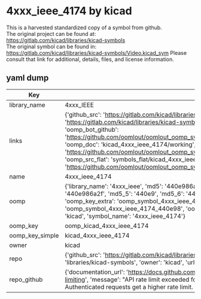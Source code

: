 # 4xxx_ieee_4174 by kicad  
This is a harvested standardized copy of a symbol from github.  
The original project can be found at:  
https://gitlab.com/kicad/libraries/kicad-symbols  
The original symbol can be found in:
https://gitlab.com/kicad/libraries/kicad-symbols/Video.kicad_sym
Please consult that link for additional, details, files, and license information.  
## yaml dump  
| Key | Value |  
| --- | --- |  
| library_name | 4xxx_IEEE |  
| links | {'github_src': 'https://gitlab.com/kicad/libraries/kicad-symbols/Video.kicad_sym', 'github_src_repo': 'https://gitlab.com/kicad/libraries/kicad-symbols', 'oomp_bot': 'kicad_4xxx_ieee_4174/working', 'oomp_bot_github': 'https://github.com/oomlout/oomlout_oomp_symbol_bot/tree/main/kicad_4xxx_ieee_4174/working', 'oomp_doc': 'kicad_4xxx_ieee_4174/working', 'oomp_doc_github': 'https://github.com/oomlout/oomlout_oomp_symbol_doc/tree/main/kicad_4xxx_ieee_4174/working', 'oomp_src_flat': 'symbols_flat/kicad_4xxx_ieee_4174/working', 'oomp_src_flat_github': 'https://github.com/oomlout/oomlout_oomp_symbol_src/tree/main/kicad_4xxx_ieee_4174/working'} |  
| name | 4xxx_ieee_4174 |  
| oomp | {'library_name': '4xxx_ieee', 'md5': '440e986a2f2b9026a7e2b6d4ae38d42a', 'md5_10': '440e986a2f', 'md5_5': '440e9', 'md5_6': '440e98', 'oomp_key': 'oomp_4xxx_ieee_4174', 'oomp_key_extra': 'oomp_symbol_4xxx_ieee_4174', 'oomp_key_full': 'oomp_symbol_4xxx_ieee_4174_440e98', 'oomp_key_simple': '4xxx_ieee_4174', 'owner_name': 'kicad', 'symbol_name': '4xxx_ieee_4174'} |  
| oomp_key | oomp_kicad_4xxx_ieee_4174 |  
| oomp_key_simple | kicad_4xxx_ieee_4174 |  
| owner | kicad |  
| repo | {'github_src': 'https://gitlab.com/kicad/libraries/kicad-symbols/Video.kicad_sym', 'name': 'libraries/kicad-symbols', 'owner': 'kicad', 'url': 'https://gitlab.com/kicad/libraries/kicad-symbols'} |  
| repo_github | {'documentation_url': 'https://docs.github.com/rest/overview/resources-in-the-rest-api#rate-limiting', 'message': "API rate limit exceeded for 84.66.173.59. (But here's the good news: Authenticated requests get a higher rate limit. Check out the documentation for more details.)"} |  

